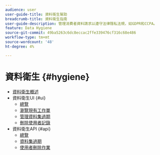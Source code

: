 ```yaml
---
audience: user
user-guide-title: 資料衛生幫助
breadcrumb-title: 資料衛生指南
user-guide-description: 管理消費者資料請求以遵守法律隱私法規，如GDPR和CCPA。
feature: Data Hygiene
source-git-commit: 49ba5263c6dc8eccac2ffe339476cf316c68e486
workflow-type: tm+mt
source-wordcount: '48'
ht-degree: 4%

---
```



# 資料衛生 {#hygiene}

* [資料衛生概述](./home.md)
* 資料衛生UI {#ui}
   * [總覽](./ui/overview.md)
   * [瀏覽現有工作單](./ui/browse.md)
   * [管理資料集過期](./ui/dataset-expiration.md)
   * [刪除使用者記錄](./ui/delete-consumer.md)
* 資料衛生API {#api}
   * [總覽](./api/overview.md)
   * [資料集過期](./api/dataset-expiration.md)
   * [使用者刪除作業](./api/jobs.md)
